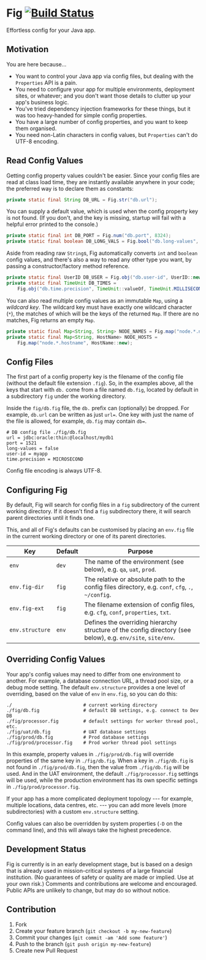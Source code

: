 # Fig [![Build Status][travis-status]][travis]
[travis-status]: https://travis-ci.org/willhains/fig.svg?branch=master
[travis]: https://travis-ci.org/willhains/fig

Effortless config for your Java app.

## Motivation

You are here because...

- You want to control your Java app via config files, but dealing with the `Properties` API is a pain.
- You need to configure your app for multiple environments, deployment sites, or whatever; and you don't want those details to clutter up your app's business logic.
- You've tried dependency injection frameworks for these things, but it was too heavy-handed for simple config properties.
- You have a large number of config properties, and you want to keep them organised.
- You need non-Latin characters in config values, but `Properties` can't do UTF-8 encoding.

## Read Config Values

Getting config property values couldn't be easier. Since your config files are read at class load time, they are instantly available anywhere in your code; the preferred way is to declare them as constants:

```java
private static final String DB_URL = Fig.str("db.url");
```

You can supply a default value, which is used when the config property key is not found. (If you don't, and the key is missing, startup will fail with a helpful error printed to the console.)

```java
private static final int DB_PORT = Fig.num("db.port", 8324);
private static final boolean DB_LONG_VALS = Fig.bool("db.long-values", true);
```

Aside from reading raw `String`s, Fig automatically converts `int` and `boolean` config values, and there's also a way to read any other type you want, by passing a constructor/factory method reference.

```java
private static final UserID DB_USER = Fig.obj("db.user-id", UserID::new);
private static final TimeUnit DB_TIMES =
	Fig.obj("db.time.precision", TimeUnit::valueOf, TimeUnit.MILLISECOND);
```

You can also read multiple config values as an immutable `Map`, using a *wildcard key*. The wildcard key must have exactly one wildcard character (`*`), the matches of which will be the keys of the returned `Map`. If there are no matches, Fig returns an empty `Map`.

```java
private static final Map<String, String> NODE_NAMES = Fig.map("node.*.name");
private static final Map<String, HostName> NODE_HOSTS =
	Fig.map("node.*.hostname", HostName::new);
```

## Config Files

The first part of a config property key is the filename of the config file (without the default file extension `.fig`). So, in the examples above, all the keys that start with `db.` come from a file named `db.fig`, located by default in a subdirectory `fig` under the working directory.

Inside the `fig/db.fig` file, the `db.` prefix can (optionally) be dropped. For example, `db.url` can be written as just `url=`. One key with just the name of the file is allowed, for example, `db.fig` may contain `db=`.

```properties
# DB config file ./fig/db.fig
url = jdbc:oracle:thin:@localhost/mydb1
port = 1521
long-values = false
user-id = myapp
time.precision = MICROSECOND
```

Config file encoding is always UTF-8.

## Configuring Fig

By default, Fig will search for config files in a `fig` subdirectory of the current working directory. If it doesn't find a `fig` subdirectory there, it will search parent directories until it finds one.

This, and all of Fig's defaults can be customised by placing an `env.fig` file in the current working directory or one of its parent directories.

| Key             | Default | Purpose |
|-----------------|---------|---------|
| `env`           | `dev`   | The name of the environment (see below), e.g. `qa`, `uat`, `prod`. |
| `env.fig-dir`   | `fig`   | The relative or absolute path to the config files directory, e.g. `conf`, `cfg`, `.`, `~/config`. |
| `env.fig-ext`   | `fig`   | The filename extension of config files, e.g. `cfg`, `conf`, `properties`, `txt`. |
| `env.structure` | `env`   | Defines the overriding hierarchy structure of the config directory (see below), e.g. `env/site`, `site/env`. |

## Overriding Config Values

Your app's config values may need to differ from one environment to another. For example, a database connection URL, a thread pool size, or a debug mode setting. The default `env.structure` provides a one level of overriding, based on the value of `env` in `env.fig`, so you can do this:

```
./                          # current working directory
./fig/db.fig                # default DB settings, e.g. connect to Dev DB
./fig/processor.fig         # default settings for worker thread pool, etc.
./fig/uat/db.fig            # UAT database settings
./fig/prod/db.fig           # Prod database settings
./fig/prod/processor.fig    # Prod worker thread pool settings
```

In this example, property values in `./fig/prod/db.fig` will override properties of the same key in `./fig/db.fig`. When a key in `./fig/db.fig` is not found in `./fig/prod/db.fig`, then the value from `./fig/db.fig` will be used. And in the UAT environment, the default `./fig/processor.fig` settings will be used, while the production environment has its own specific settings in `./fig/prod/processor.fig`.

If your app has a more complicated deployment topology --- for example, multiple locations, data centres, etc. --- you can add more levels (more subdirectories) with a custom `env.structure` setting.

Config values can also be overridden by system properties (`-D` on the command line), and this will always take the highest precedence.

## Development Status

Fig is currently is in an early development stage, but is based on a design that is already used in mission-critical systems of a large financial institution. (No guarantees of safety or quality are made or implied. Use at your own risk.) Comments and contributions are welcome and encouraged. Public APIs are unlikely to change, but may do so without notice.

## Contribution

1. Fork
2. Create your feature branch (`git checkout -b my-new-feature`)
3. Commit your changes (`git commit -am 'Add some feature'`)
4. Push to the branch (`git push origin my-new-feature`)
5. Create new Pull Request
